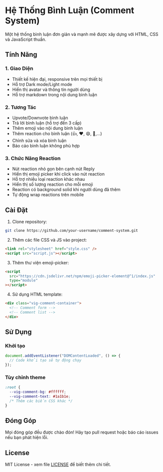 # Hệ Thống Bình Luận (Comment System)

Một hệ thống bình luận đơn giản và mạnh mẽ được xây dựng với HTML, CSS và JavaScript thuần.

## Tính Năng

### 1. Giao Diện

- Thiết kế hiện đại, responsive trên mọi thiết bị
- Hỗ trợ Dark mode/Light mode
- Hiển thị avatar và thông tin người dùng
- Hỗ trợ markdown trong nội dung bình luận

### 2. Tương Tác

- Upvote/Downvote bình luận
- Trả lời bình luận (hỗ trợ đến 3 cấp)
- Thêm emoji vào nội dung bình luận
- Thêm reaction cho bình luận (👍, ❤️, 😄, 🎉,...)
- Chỉnh sửa và xóa bình luận
- Báo cáo bình luận không phù hợp

### 3. Chức Năng Reaction

- Nút reaction nhỏ gọn bên cạnh nút Reply
- Hiển thị emoji picker khi click vào nút reaction
- Hỗ trợ nhiều loại reaction khác nhau
- Hiển thị số lượng reaction cho mỗi emoji
- Reaction có background solid khi người dùng đã thêm
- Tự động wrap reactions trên mobile

## Cài Đặt

1. Clone repository:

```bash
git clone https://github.com/your-username/comment-system.git
```

2. Thêm các file CSS và JS vào project:

```html
<link rel="stylesheet" href="style.css" />
<script src="script.js"></script>
```

3. Thêm thư viện emoji-picker:

```html
<script
  src="https://cdn.jsdelivr.net/npm/emoji-picker-element@^1/index.js"
  type="module"
></script>
```

4. Sử dụng HTML template:

```html
<div class="vig-comment-container">
  <!-- Comment form -->
  <!-- Comment list -->
</div>
```

## Sử Dụng

### Khởi tạo

```javascript
document.addEventListener("DOMContentLoaded", () => {
  // Code khởi tạo sẽ tự động chạy
});
```

### Tùy chỉnh theme

```css
:root {
  --vig-comment-bg: #ffffff;
  --vig-comment-text: #1a1b1e;
  /* Thêm các biến CSS khác */
}
```

## Đóng Góp

Mọi đóng góp đều được chào đón! Hãy tạo pull request hoặc báo cáo issues nếu bạn phát hiện lỗi.

## License

MIT License - xem file [LICENSE](LICENSE) để biết thêm chi tiết.
